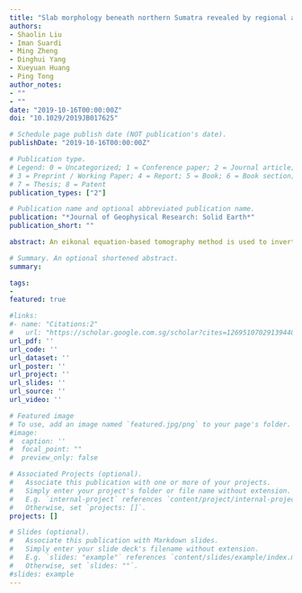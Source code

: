 ```yaml
---
title: "Slab morphology beneath northern Sumatra revealed by regional and teleseismic traveltime tomography"
authors:
- Shaolin Liu
- Iman Suardi
- Ming Zheng
- Dinghui Yang
- Xueyuan Huang
- Ping Tong
author_notes:
- ""
- ""
date: "2019-10-16T00:00:00Z"
doi: "10.1029/2019JB017625"

# Schedule page publish date (NOT publication's date).
publishDate: "2019-10-16T00:00:00Z"

# Publication type.
# Legend: 0 = Uncategorized; 1 = Conference paper; 2 = Journal article;
# 3 = Preprint / Working Paper; 4 = Report; 5 = Book; 6 = Book section;
# 7 = Thesis; 8 = Patent
publication_types: ["2"]

# Publication name and optional abbreviated publication name.
publication: "*Journal of Geophysical Research: Solid Earth*"
publication_short: ""

abstract: An eikonal equation‐based tomography method is used to invert the high‐quality regional and teleseismic traveltime data recorded by 26 broadband seismic stations in northern Sumatra, following which we obtain the P and S wave velocity structures of the crust and mantle down to a depth of 800 km. The results of both P and S wave tomography clearly show that the Indo‐Australian oceanic plate continuously penetrates downward beneath northern Sumatra and the maximum penetration depth varies approximately from 400 km at the northern tip of Sumatra to about 800 km around the southern boundary of our study area. Significant slab folding or bending reported in the literature as the main feature of the subducted slab beneath northern Sumatra is not found in our results. Instead, our tomographic images demonstrate only a less curved slab that mimics the shape of the Sunda Trench and volcanic arc and generally extends over depths from 120 to 450 km. P wave tomography shows broad and pronounced low‐velocity anomalies beneath the island of Sumatra in the lower crust and uppermost mantle. Our model also reveals a slab tear approximately at 120‐km depth, which has been documented in previous studies and considered to be related to the eruption of the Toba supervolcano.

# Summary. An optional shortened abstract.
summary:

tags:
-
featured: true

#links:
#- name: "Citations:2"
#   url: "https://scholar.google.com.sg/scholar?cites=12695107029139440308&as_sdt=2005&sciodt=0,5&hl=en"
url_pdf: ''
url_code: ''
url_dataset: ''
url_poster: ''
url_project: ''
url_slides: ''
url_source: ''
url_video: ''

# Featured image
# To use, add an image named `featured.jpg/png` to your page's folder.
#image:
#  caption: ''
#  focal_point: ""
#  preview_only: false

# Associated Projects (optional).
#   Associate this publication with one or more of your projects.
#   Simply enter your project's folder or file name without extension.
#   E.g. `internal-project` references `content/project/internal-project/index.md`.
#   Otherwise, set `projects: []`.
projects: []

# Slides (optional).
#   Associate this publication with Markdown slides.
#   Simply enter your slide deck's filename without extension.
#   E.g. `slides: "example"` references `content/slides/example/index.md`.
#   Otherwise, set `slides: ""`.
#slides: example
---
```


